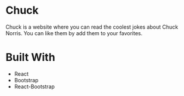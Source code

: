 # Chuck
Chuck is a website where you can read the coolest jokes about Chuck Norris.
You can like them by add them to your favorites.


# Built With

* React
* Bootstrap
* React-Bootstrap